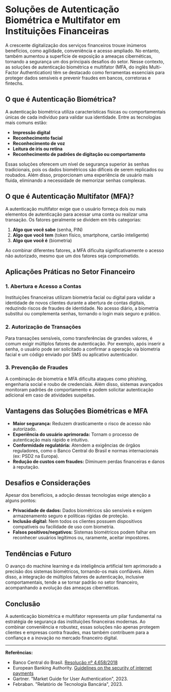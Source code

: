 # Soluções de Autenticação Biométrica e Multifator em Instituições Financeiras

A crescente digitalização dos serviços financeiros trouxe inúmeros benefícios, como agilidade, conveniência e acesso ampliado. No entanto, também aumentou a superfície de exposição a ameaças cibernéticas, tornando a segurança um dos principais desafios do setor. Nesse contexto, as soluções de autenticação biométrica e multifator (MFA, do inglês Multi-Factor Authentication) têm se destacado como ferramentas essenciais para proteger dados sensíveis e prevenir fraudes em bancos, corretoras e fintechs.

## O que é Autenticação Biométrica?

A autenticação biométrica utiliza características físicas ou comportamentais únicas de cada indivíduo para validar sua identidade. Entre as tecnologias mais comuns estão:

- **Impressão digital**
- **Reconhecimento facial**
- **Reconhecimento de voz**
- **Leitura de íris ou retina**
- **Reconhecimento de padrões de digitação ou comportamento**

Essas soluções oferecem um nível de segurança superior às senhas tradicionais, pois os dados biométricos são difíceis de serem replicados ou roubados. Além disso, proporcionam uma experiência de usuário mais fluida, eliminando a necessidade de memorizar senhas complexas.

## O que é Autenticação Multifator (MFA)?

A autenticação multifator exige que o usuário forneça dois ou mais elementos de autenticação para acessar uma conta ou realizar uma transação. Os fatores geralmente se dividem em três categorias:

1. **Algo que você sabe** (senha, PIN)
2. **Algo que você tem** (token físico, smartphone, cartão inteligente)
3. **Algo que você é** (biometria)

Ao combinar diferentes fatores, a MFA dificulta significativamente o acesso não autorizado, mesmo que um dos fatores seja comprometido.

## Aplicações Práticas no Setor Financeiro

### 1. Abertura e Acesso a Contas

Instituições financeiras utilizam biometria facial ou digital para validar a identidade de novos clientes durante a abertura de contas digitais, reduzindo riscos de fraudes de identidade. No acesso diário, a biometria substitui ou complementa senhas, tornando o login mais seguro e prático.

### 2. Autorização de Transações

Para transações sensíveis, como transferências de grandes valores, é comum exigir múltiplos fatores de autenticação. Por exemplo, após inserir a senha, o usuário pode ser solicitado a confirmar a operação via biometria facial e um código enviado por SMS ou aplicativo autenticador.

### 3. Prevenção de Fraudes

A combinação de biometria e MFA dificulta ataques como phishing, engenharia social e roubo de credenciais. Além disso, sistemas avançados monitoram padrões de comportamento e podem solicitar autenticação adicional em caso de atividades suspeitas.

## Vantagens das Soluções Biométricas e MFA

- **Maior segurança:** Reduzem drasticamente o risco de acesso não autorizado.
- **Experiência do usuário aprimorada:** Tornam o processo de autenticação mais rápido e intuitivo.
- **Conformidade regulatória:** Atendem a exigências de órgãos reguladores, como o Banco Central do Brasil e normas internacionais (ex: PSD2 na Europa).
- **Redução de custos com fraudes:** Diminuem perdas financeiras e danos à reputação.

## Desafios e Considerações

Apesar dos benefícios, a adoção dessas tecnologias exige atenção a alguns pontos:

- **Privacidade de dados:** Dados biométricos são sensíveis e exigem armazenamento seguro e políticas rígidas de proteção.
- **Inclusão digital:** Nem todos os clientes possuem dispositivos compatíveis ou facilidade de uso com biometria.
- **Falsos positivos/negativos:** Sistemas biométricos podem falhar em reconhecer usuários legítimos ou, raramente, aceitar impostores.

## Tendências e Futuro

O avanço do machine learning e da inteligência artificial tem aprimorado a precisão dos sistemas biométricos, tornando-os mais confiáveis. Além disso, a integração de múltiplos fatores de autenticação, inclusive comportamentais, tende a se tornar padrão no setor financeiro, acompanhando a evolução das ameaças cibernéticas.

## Conclusão

A autenticação biométrica e multifator representa um pilar fundamental na estratégia de segurança das instituições financeiras modernas. Ao combinar conveniência e robustez, essas soluções não apenas protegem clientes e empresas contra fraudes, mas também contribuem para a confiança e a inovação no mercado financeiro digital.

---

**Referências:**

- Banco Central do Brasil. [Resolução nº 4.658/2018](https://www.bcb.gov.br/estabilidadefinanceira/resolucao4658)
- European Banking Authority. [Guidelines on the security of internet payments](https://www.eba.europa.eu)
- Gartner. "Market Guide for User Authentication", 2023.
- Febraban. "Relatório de Tecnologia Bancária", 2023.